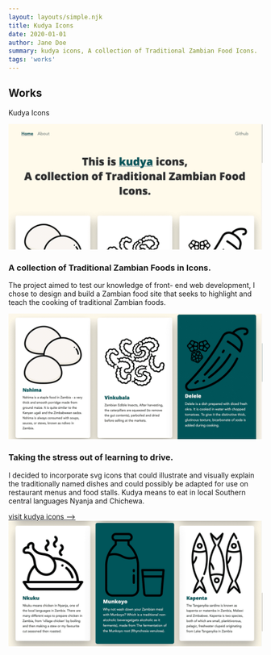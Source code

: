 ```yaml
---
layout: layouts/simple.njk
title: Kudya Icons
date: 2020-01-01
author: Jane Doe
summary: kudya icons, A collection of Traditional Zambian Food Icons.
tags: 'works'
---
```


 <div class="section-title" data-aos="zoom-out">
          <h2>Works</h2>
          <p>Kudya Icons</p>
        </div><div class="row"><div class="member" data-aos="fade-up">
    <div class="col-sm-12"><p><img src="/assets/img/portfolio/Home-Kudya-Icons-TOP.png" class="img-fluid hero" alt="Child-Life-Touch-hero"></p>
     <div class="tab-pane" id="tab-3">
            <div class="row">
              <div class="col-lg-6 order-1 order-lg-1 mt-3 mt-lg-0">
                <h3>A collection of Traditional Zambian Foods in Icons.</h3>
                <p>
                  The project aimed to test our knowledge of front- end web development, I chose to design and build a Zambian food site that seeks to highlight and teach the cooking of traditional Zambian foods.
                </p>
              </div>
              <div class="col-lg-6 order-2 order-lg-2 text-center">
                <img src="/assets/img/portfolio/Home-Kudya-Icons-Three-Icons.png" alt="Home-Kudya-Icons-Three-icons" class="img-fluid">
              </div>
            </div>
          </div>
          <div class="tab-pane" id="tab-4">
            <div class="row">
              <div class="col-lg-6 order-2 order-lg-1 mt-3 mt-lg-0">
                <h3>Taking the stress out of learning to drive.
                </h3>
                <p>I decided to incorporate svg icons that could illustrate and visually explain the traditionally named dishes and could possibly be adapted for use on restaurant menus and food stalls. Kudya means to eat in local Southern central languages Nyanja and Chichewa.</p>

  </p>
  <div class="external-link p-5"><a href="https://www.kudyaicons.com/">visit kudya icons --></a>
</div>

</div>
<div class="col-lg-6 order-1 order-lg-2 text-center">
<img src="/assets/img/portfolio/Home-Kudya-Icons-Three-icons-bottom.png" alt="Home-Kudya-Icons-Three-icons-bottom" class="img-fluid">

</div>

</div>
</div>

</div>

  </div>

   </div><!--end data-aos="fade-up -->

 </div><!--end -->
  
  
</main><!-- End #main -->
